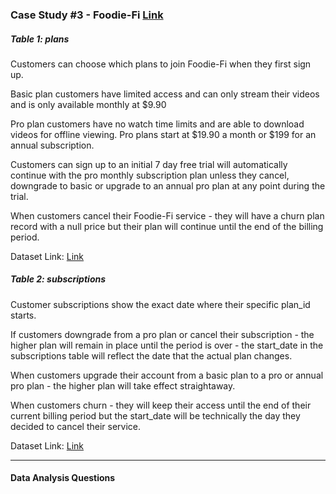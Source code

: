 ### Case Study #3 - Foodie-Fi [Link](https://8weeksqlchallenge.com/case-study-3/)

##### Table 1: plans
Customers can choose which plans to join Foodie-Fi when they first sign up.

Basic plan customers have limited access and can only stream their videos and is only available monthly at $9.90

Pro plan customers have no watch time limits and are able to download videos for offline viewing. Pro plans start at $19.90 a month or $199 for an annual subscription.

Customers can sign up to an initial 7 day free trial will automatically continue with the pro monthly subscription plan unless they cancel, downgrade to basic or upgrade to an annual pro plan at any point during the trial.

When customers cancel their Foodie-Fi service - they will have a churn plan record with a null price but their plan will continue until the end of the billing period.

Dataset Link: [Link](https://github.com/Jovite-Jeffrin/My-Coding/blob/4f57bc716d3b70167d1babfdcb706a161bd5a8c1/SQL/8%20Week%20SQL%20Challenge/Case%20Study%203/plans_data.csv)

##### Table 2: subscriptions
Customer subscriptions show the exact date where their specific plan_id starts.

If customers downgrade from a pro plan or cancel their subscription - the higher plan will remain in place until the period is over - the start_date in the subscriptions table will reflect the date that the actual plan changes.

When customers upgrade their account from a basic plan to a pro or annual pro plan - the higher plan will take effect straightaway.

When customers churn - they will keep their access until the end of their current billing period but the start_date will be technically the day they decided to cancel their service.

Dataset Link: [Link](https://github.com/Jovite-Jeffrin/My-Coding/blob/4f57bc716d3b70167d1babfdcb706a161bd5a8c1/SQL/8%20Week%20SQL%20Challenge/Case%20Study%203/subscriptions_data.csv)

---

#### Data Analysis Questions
